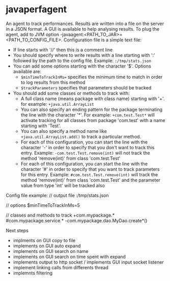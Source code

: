 javaperfagent
=============

An agent to track performances. Results are written into a file on the server in a JSON format. A GUI is available to help analysing results.
To plug the agent, add to JVM option -javaagent:\<PATH_TO_JAR\>=\<PATH_TO_CONFIG_FILE\>.
Configuration file is a simple text file:
* If line starts with '//' then this is a comment line
* You should specify where to write results with a line starting with ':' followed by the path to the config file. Example:
<code>:/tmp/stats.json</code>
* You can add some options starting with the character '$'. Options available are:
  * <code>$minTimeToTrackInMs=<TIME IN MS></code>
specifies the minimum time to match in order to log results from this method
  * <code>$trackParameters</code>
specifies that parameters should be tracked
* You should add some classes or methods to track with: 
  * A full class name (means package with class name) starting with '+'. for example:
  <code>+java.util.ArrayList</code>
  * You can also specify an ending pattern for the package terminating the line with the character '\*'. For example:  <code>+com.test.Test*</code> will activate tracking for all classes from package 'com.test' with a name starting with 'Test'.
  * You can also specify a method name like <code>+java.util.ArrayList.add()</code> to track a particular method.
  * For each of this configuration, you can start the line with the character '-' in order to specify that you don't want to   track this entry. Example: <code>-com.test.Test.remove(int)</code> will not track the method 'remove(int)' from class 'com.test.Test'
  * For each of this configuration, you can start the line with the character '#' in order to specify that you want to track parameters for this entry. Example: <code>#com.test.Test.remove(int)</code> will track the method 'remove(int)' from class 'com.test.Test' and the parameter value from type 'int' will be tracked also

Config file example:
  // output file
 :/tmp/stats.json
 
 // options
 $minTimeToTrackInMs=5
 
 // classes and methods to track
 +com.mypackage.*
 #com.mypackage.service.*
 -com.mypackage.dao.MyDao.create*()

Next steps
* implments on GUI copy to file
* implements on GUI auto expand
* implements on GUI search on name
* implements on GUI search on time spent with expand 
* implements output to http socket / implements GUI input socket listener
* implement linking calls from differents thread
* implemnts filtering
